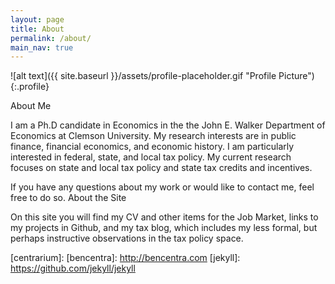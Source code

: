 ```yaml
---
layout: page
title: About
permalink: /about/
main_nav: true
---
```


![alt text]({{ site.baseurl }}/assets/profile-placeholder.gif "Profile Picture"){:.profile}

About Me

I am a Ph.D candidate in Economics in the the John E. Walker Department of Economics at Clemson University.  My research interests are in public finance, financial economics, and economic history.  I am particularly interested in federal, state, and local tax policy.   My current research focuses on state and local tax policy and state tax credits and incentives.
 
If you have any questions about my work or would like to contact me, feel free to do so.
About the Site

On this site you will find my CV and other items for the Job Market, links to my projects in Github, and my tax blog, which includes my less formal, but perhaps instructive observations in the tax policy space. 



[centrarium]: 
[bencentra]: http://bencentra.com
[jekyll]: https://github.com/jekyll/jekyll
